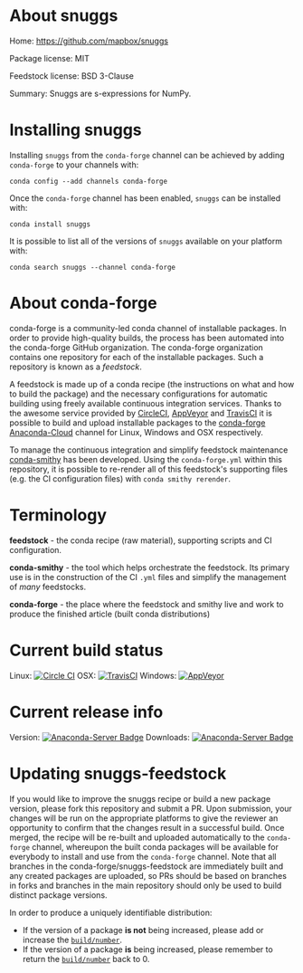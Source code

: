 About snuggs
============

Home: https://github.com/mapbox/snuggs

Package license: MIT

Feedstock license: BSD 3-Clause

Summary: Snuggs are s-expressions for NumPy.



Installing snuggs
=================

Installing `snuggs` from the `conda-forge` channel can be achieved by adding `conda-forge` to your channels with:

```
conda config --add channels conda-forge
```

Once the `conda-forge` channel has been enabled, `snuggs` can be installed with:

```
conda install snuggs
```

It is possible to list all of the versions of `snuggs` available on your platform with:

```
conda search snuggs --channel conda-forge
```



About conda-forge
=================

conda-forge is a community-led conda channel of installable packages.
In order to provide high-quality builds, the process has been automated into the
conda-forge GitHub organization. The conda-forge organization contains one repository
for each of the installable packages. Such a repository is known as a *feedstock*.

A feedstock is made up of a conda recipe (the instructions on what and how to build
the package) and the necessary configurations for automatic building using freely
available continuous integration services. Thanks to the awesome service provided by
[CircleCI](https://circleci.com/), [AppVeyor](http://www.appveyor.com/)
and [TravisCI](https://travis-ci.org/) it is possible to build and upload installable
packages to the [conda-forge](https://anaconda.org/conda-forge)
[Anaconda-Cloud](http://docs.anaconda.org/) channel for Linux, Windows and OSX respectively.

To manage the continuous integration and simplify feedstock maintenance
[conda-smithy](http://github.com/conda-forge/conda-smithy) has been developed.
Using the ``conda-forge.yml`` within this repository, it is possible to re-render all of
this feedstock's supporting files (e.g. the CI configuration files) with ``conda smithy rerender``.


Terminology
===========

**feedstock** - the conda recipe (raw material), supporting scripts and CI configuration.

**conda-smithy** - the tool which helps orchestrate the feedstock.
                   Its primary use is in the construction of the CI ``.yml`` files
                   and simplify the management of *many* feedstocks.

**conda-forge** - the place where the feedstock and smithy live and work to
                  produce the finished article (built conda distributions)

Current build status
====================

Linux: [![Circle CI](https://circleci.com/gh/conda-forge/snuggs-feedstock.svg?style=shield)](https://circleci.com/gh/conda-forge/snuggs-feedstock)
OSX: [![TravisCI](https://travis-ci.org/conda-forge/snuggs-feedstock.svg?branch=master)](https://travis-ci.org/conda-forge/snuggs-feedstock)
Windows: [![AppVeyor](https://ci.appveyor.com/api/projects/status/github/conda-forge/snuggs-feedstock?svg=True)](https://ci.appveyor.com/project/conda-forge/snuggs-feedstock/branch/master)

Current release info
====================
Version: [![Anaconda-Server Badge](https://anaconda.org/conda-forge/snuggs/badges/version.svg)](https://anaconda.org/conda-forge/snuggs)
Downloads: [![Anaconda-Server Badge](https://anaconda.org/conda-forge/snuggs/badges/downloads.svg)](https://anaconda.org/conda-forge/snuggs)


Updating snuggs-feedstock
=========================

If you would like to improve the snuggs recipe or build a new
package version, please fork this repository and submit a PR. Upon submission,
your changes will be run on the appropriate platforms to give the reviewer an
opportunity to confirm that the changes result in a successful build. Once
merged, the recipe will be re-built and uploaded automatically to the
`conda-forge` channel, whereupon the built conda packages will be available for
everybody to install and use from the `conda-forge` channel.
Note that all branches in the conda-forge/snuggs-feedstock are
immediately built and any created packages are uploaded, so PRs should be based
on branches in forks and branches in the main repository should only be used to
build distinct package versions.

In order to produce a uniquely identifiable distribution:
 * If the version of a package **is not** being increased, please add or increase
   the [``build/number``](http://conda.pydata.org/docs/building/meta-yaml.html#build-number-and-string).
 * If the version of a package **is** being increased, please remember to return
   the [``build/number``](http://conda.pydata.org/docs/building/meta-yaml.html#build-number-and-string)
   back to 0.
